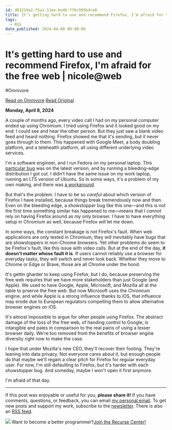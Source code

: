 ```yaml
---
id: d03219a2-f5a1-11ee-be4b-ff6c995b4ca0
title: It's getting hard to use and recommend Firefox, I'm afraid for the free web | nicole@web
tags:
  - RSS
date_published: 2024-04-08 00:00:00
---
```


# It's getting hard to use and recommend Firefox, I'm afraid for the free web | nicole@web
#Omnivore

[Read on Omnivore](https://omnivore.app/me/it-s-getting-hard-to-use-and-recommend-firefox-i-m-afraid-for-th-18ebda35868)
[Read Original](https://ntietz.com/blog/firefox-and-the-free-web/)



**Monday, April 8, 2024**

A couple of months ago, every video call I had on my personal computer ended up using Chromium. I tried using Firefox and it looked good on my end: I could see and hear the other person. But they just saw a blank video feed and heard nothing. Firefox showed me that it&#39;s sending, but it never goes through to them. This happened with Google Meet, a body doubling platform, and a telehealth platform, all using different underlying video services.

I&#39;m a software engineer, and I run Fedora on my personal laptop. This [particular bug](https:&#x2F;&#x2F;bugzilla.mozilla.org&#x2F;show%5Fbug.cgi?id&#x3D;1875201) was on the latest version, and by running a bleeding-edge distribution I got cut. I didn&#39;t have the same issue on my work laptop, running an LTS version of Ubuntu. So in some ways, it&#39;s a problem of my own making, and there was [a workaround](https:&#x2F;&#x2F;discussion.fedoraproject.org&#x2F;t&#x2F;firefox-122-workaround-to-fix-google-meet-issue&#x2F;103667).

But that&#39;s the problem. I have to be so _careful_ about which version of Firefox I have installed, because things break tremendously now and then. Even on the bleeding edge, a showstopper bug like this one—and this is not the first time something similar has happened to me—means that I _cannot_ rely on having Firefox around as my only browser. I have to have everything setup in Chromium as well, because Firefox _will_ let me down.

In some ways, the constant breakage is not Firefox&#39;s fault. When web applications are only tested in Chromium, they will inevitably have bugs that are showstoppers in non-Chrome browsers. Yet other problems do seem to be Firefox&#39;s fault, like this issue with video calls. But at the end of the day, **it doesn&#39;t matter whose fault it is**. If users cannot reliably use a browser for everyday tasks, they will switch and never look back. Whether they move to Chrome or Edge or Brave, those are all Chrome under the hood.

It&#39;s gettin gharder to keep using Firefox, but I do, because preserving the free web requires that we have more stakeholders than just Google (and Apple). We used to have Google, Apple, Microsoft, and Mozilla all at the table to prserve the free web. But now Microsoft uses the Chromium engine, and while Apple is a strong influence thanks to iOS, that influence may erode due to European regulators compelling them to allow alternative browser engines on iOS.

It&#39;s almost impossible to argue for other people using Firefox. The abstract damage of the loss of the free web, of handing control to Google, is intangible and pales in comparison to the real pains of using a lesser browser daily. We&#39;re too removed from the benefits of browser engine diversity right now to make the case.

I hope that under Mozilla&#39;s new CEO, they&#39;ll recover their footing. They&#39;re leaning into data privacy. Not everyone cares about it, but enough people do that maybe we&#39;ll regain a clear pitch for Firefox for regular everyday user. For now, I&#39;m still defaulting to Firefox, but it&#39;s harder with each showstopper bug. And someday, maybe I won&#39;t open it first anymore.

I&#39;m afraid of that day.

---

 If this post was enjoyable or useful for you, **please share it!** If you have comments, questions, or feedback, you can email [my personal email](mailto:me@ntietz.com). To get new posts and support my work, subscribe to the [newsletter](https:&#x2F;&#x2F;ntietz.com&#x2F;newsletter&#x2F;). There is also an [RSS feed](https:&#x2F;&#x2F;ntietz.com&#x2F;atom.xml).

![](https:&#x2F;&#x2F;proxy-prod.omnivore-image-cache.app&#x2F;0x0,sAIWQWYUvGZxGMXDWaoMbC2eX1aFB83x9IKHCU_6YdG4&#x2F;data:image&#x2F;svg+xml;utf8,%3Csvg%20xmlns%3D%22http%3A%2F%2Fwww.w3.org%2F2000%2Fsvg%22%20viewBox%3D%220%200%2012%2015%22%3E%3Crect%20x%3D%220%22%20y%3D%220%22%20width%3D%2212%22%20height%3D%2210%22%20fill%3D%22%23000%22%3E%3C%2Frect%3E%3Crect%20x%3D%221%22%20y%3D%221%22%20width%3D%2210%22%20height%3D%228%22%20fill%3D%22%23fff%22%3E%3C%2Frect%3E%3Crect%20x%3D%222%22%20y%3D%222%22%20width%3D%228%22%20height%3D%226%22%20fill%3D%22%23000%22%3E%3C%2Frect%3E%3Crect%20x%3D%222%22%20y%3D%223%22%20width%3D%221%22%20height%3D%221%22%20fill%3D%22%233dc06c%22%3E%3C%2Frect%3E%3Crect%20x%3D%224%22%20y%3D%223%22%20width%3D%221%22%20height%3D%221%22%20fill%3D%22%233dc06c%22%3E%3C%2Frect%3E%3Crect%20x%3D%226%22%20y%3D%223%22%20width%3D%221%22%20height%3D%221%22%20fill%3D%22%233dc06c%22%3E%3C%2Frect%3E%3Crect%20x%3D%223%22%20y%3D%225%22%20width%3D%222%22%20height%3D%221%22%20fill%3D%22%233dc06c%22%3E%3C%2Frect%3E%3Crect%20x%3D%226%22%20y%3D%225%22%20width%3D%222%22%20height%3D%221%22%20fill%3D%22%233dc06c%22%3E%3C%2Frect%3E%3Crect%20x%3D%224%22%20y%3D%229%22%20width%3D%224%22%20height%3D%223%22%20fill%3D%22%23000%22%3E%3C%2Frect%3E%3Crect%20x%3D%221%22%20y%3D%2211%22%20width%3D%2210%22%20height%3D%224%22%20fill%3D%22%23000%22%3E%3C%2Frect%3E%3Crect%20x%3D%220%22%20y%3D%2212%22%20width%3D%2212%22%20height%3D%223%22%20fill%3D%22%23000%22%3E%3C%2Frect%3E%3Crect%20x%3D%222%22%20y%3D%2213%22%20width%3D%221%22%20height%3D%221%22%20fill%3D%22%23fff%22%3E%3C%2Frect%3E%3Crect%20x%3D%223%22%20y%3D%2212%22%20width%3D%221%22%20height%3D%221%22%20fill%3D%22%23fff%22%3E%3C%2Frect%3E%3Crect%20x%3D%224%22%20y%3D%2213%22%20width%3D%221%22%20height%3D%221%22%20fill%3D%22%23fff%22%3E%3C%2Frect%3E%3Crect%20x%3D%225%22%20y%3D%2212%22%20width%3D%221%22%20height%3D%221%22%20fill%3D%22%23fff%22%3E%3C%2Frect%3E%3Crect%20x%3D%226%22%20y%3D%2213%22%20width%3D%221%22%20height%3D%221%22%20fill%3D%22%23fff%22%3E%3C%2Frect%3E%3Crect%20x%3D%227%22%20y%3D%2212%22%20width%3D%221%22%20height%3D%221%22%20fill%3D%22%23fff%22%3E%3C%2Frect%3E%3Crect%20x%3D%228%22%20y%3D%2213%22%20width%3D%221%22%20height%3D%221%22%20fill%3D%22%23fff%22%3E%3C%2Frect%3E%3Crect%20x%3D%229%22%20y%3D%2212%22%20width%3D%221%22%20height%3D%221%22%20fill%3D%22%23fff%22%3E%3C%2Frect%3E%3C%2Fsvg%3E) Want to become a better programmer?[Join the Recurse Center!](https:&#x2F;&#x2F;www.recurse.com&#x2F;scout&#x2F;click?t&#x3D;c9a1a9e2e7a2ffefd4af20020b4af1e6) 